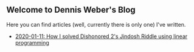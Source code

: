 ## Welcome to Dennis Weber's Blog

Here you can find articles (well, currently there is only one) I've written.

* [2020-01-11: How I solved Dishonored 2's Jindosh Riddle using linear programming](./posts/2020-01-11_How_I_solved_Dishonored_2s_Jindosh_Riddle_using_linear_programming) 
